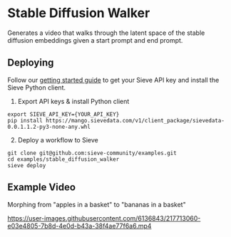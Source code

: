 # Stable Diffusion Walker

Generates a video that walks through the latent space of the stable diffusion embeddings given a start prompt and end prompt.

## Deploying
Follow our [getting started guide](https://www.sievedata.com/dashboard/welcome) to get your Sieve API key and install the Sieve Python client.

1. Export API keys & install Python client
```
export SIEVE_API_KEY={YOUR_API_KEY}
pip install https://mango.sievedata.com/v1/client_package/sievedata-0.0.1.1.2-py3-none-any.whl
```

2. Deploy a workflow to Sieve
```
git clone git@github.com:sieve-community/examples.git
cd examples/stable_diffusion_walker
sieve deploy
```

## Example Video
Morphing from "apples in a basket" to "bananas in a basket"

https://user-images.githubusercontent.com/6136843/217713060-e03e4805-7b8d-4e0d-b43a-38f4ae77f6a6.mp4
